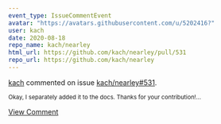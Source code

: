 ```yaml
---
event_type: IssueCommentEvent
avatar: "https://avatars.githubusercontent.com/u/5202416?"
user: kach
date: 2020-08-18
repo_name: kach/nearley
html_url: https://github.com/kach/nearley/pull/531
repo_url: https://github.com/kach/nearley
---
```


<a href='https://github.com/kach' target='_blank'>kach</a> commented on issue <a href='https://github.com/kach/nearley/pull/531' target='_blank'>kach/nearley#531</a>.

<small>Okay, I separately added it to the docs. Thanks for your contribution!...</small>

<a href='https://github.com/kach/nearley/pull/531' target='_blank'>View Comment</a>
